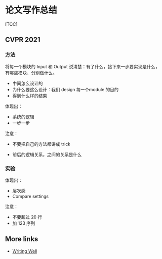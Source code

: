 # 论文写作总结

[TOC]

## CVPR 2021

### 方法

将每一个模块的 Input 和 Output 说清楚：有了什么，接下来一步要实现是什么，有哪些模块，分别做什么。

- 中间怎么设计的
- 为什么要这么设计：我们 design 每一个module 的目的
- 得到什么样的结果

体现出：

- 系统的逻辑
- 一步一步

注意：

- 不要把自己的方法都讲成 trick

- 前后的逻辑关系，之间的关系是什么

### 实验

体现出：

- 层次感
- Compare settings 

注意：

- 不要超过 20 行
- 加 123 序列



##  More links

- [Writing Well](https://www.julian.com/guide/write/intro)

  